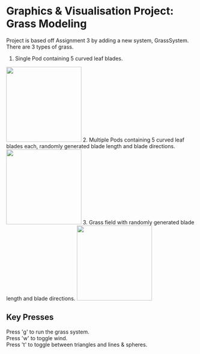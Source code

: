 # Graphics &amp; Visualisation Project: Grass Modeling
Project is based off Assignment 3 by adding a new system, GrassSystem.\
There are 3 types of grass.
1. Single Pod containing 5 curved leaf blades.
<img src="https://github.com/COGKOG/Grass_Model/blob/master/images/SinglePod.png" width="200" height="200">
2. Multiple Pods containing 5 curved leaf blades each, randomly generated blade length and blade directions.
<img src="https://github.com/COGKOG/Grass_Model/blob/master/images/MultiplePod.png" width="200" height="200">
3. Grass field with randomly generated blade length and blade directions.
<img src="https://github.com/COGKOG/Grass_Model/blob/master/images/GrassField.jpg" width="200" height="200">

## Key Presses
Press 'g' to run the grass system.\
Press 'w' to toggle wind.\
Press 't' to toggle between triangles and lines &amp; spheres.
